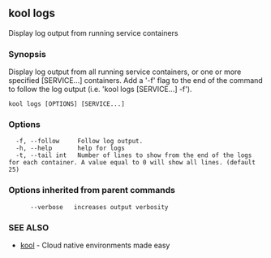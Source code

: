 ## kool logs

Display log output from running service containers

### Synopsis

Display log output from all running service containers,
or one or more specified [SERVICE...] containers. Add a '-f' flag to the
end of the command to follow the log output (i.e. 'kool logs [SERVICE...] -f').

```
kool logs [OPTIONS] [SERVICE...]
```

### Options

```
  -f, --follow     Follow log output.
  -h, --help       help for logs
  -t, --tail int   Number of lines to show from the end of the logs for each container. A value equal to 0 will show all lines. (default 25)
```

### Options inherited from parent commands

```
      --verbose   increases output verbosity
```

### SEE ALSO

* [kool](kool)	 - Cloud native environments made easy

